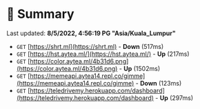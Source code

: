 # 📖 Summary
Last updated: **8/5/2022, 4:56:19 PG "Asia/Kuala_Lumpur"**

- `GET` [https://shrt.ml](https://shrt.ml) - **Down** (517ms)
- `GET` [https://hst.aytea.ml/](https://hst.aytea.ml/) - **Up** (217ms)
- `GET` [https://color.aytea.ml/4b31d6.png](https://color.aytea.ml/4b31d6.png) - **Up** (1502ms)
- `GET` [https://memeapi.aytea14.repl.co/gimme](https://memeapi.aytea14.repl.co/gimme) - **Down** (123ms)
- `GET` [https://teledrivemy.herokuapp.com/dashboard](https://teledrivemy.herokuapp.com/dashboard) - **Up** (297ms)
